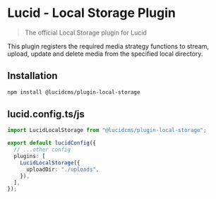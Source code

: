 # Lucid - Local Storage Plugin

> The official Local Storage plugin for Lucid

This plugin registers the required media strategy functions to stream, upload, update and delete media from the specified local directory.

## Installation

```bash
npm install @lucidcms/plugin-local-storage
```

## lucid.config.ts/js

```typescript
import LucidLocalStorage from "@lucidcms/plugin-local-storage";

export default lucidConfig({
  // ...other config
  plugins: [
    LucidLocalStorage({
      uploadDir: "./uploads",
    }),
  ],
});
```
